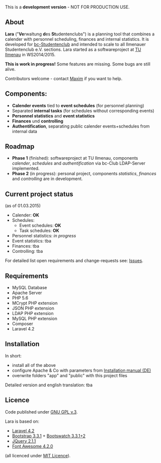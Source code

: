 This is a **development version** - NOT FOR PRODUCTION USE.

## About
**Lara** ("**Ve**rwaltung **d**es **St**udentenclubs") is a planning tool that combines a calender with personnel scheduling, finances and internal statistics. It is developed for [bc-Studentenclub](http://www.bc-club.de) and intended to scale to all Ilmenauer Studentenclub e.V. sections. 
Lara started as a softwareproject at [TU Ilmenau](http://tu-ilmenau.de) in WS2014/2015.

**This is work in progress!**
Some features are missing. 
Some bugs are still alive.

Contributors welcome - contact [Maxim](https://github.com/4D44H) if you want to help.

## Components: 
- **Calender events** tied to **event schedules** (for personnel planning)
- Separated **internal tasks** (for schedules without corresponding events)
- **Personnel statistics** and **event statistics**
- **Finances** und **controlling**
- **Authentification**, separating public calender events+schedules from internal data

## Roadmap
- **Phase 1** (finished): softwareproject at TU Ilmenau, components *calender*, *schedules* and *authentification* via bc-Club LDAP-Server implemented.
- **Phase 2** (in progress): personal project, components *statistics*, *finances* and *controlling* are in development.

## Current project status
(as of 01.03.2015)

- Calender: **OK**
- Schedules:
  - Event schedules: **OK**
  - Task schedules: **OK**
- Personnel statistics: *in progress*
- Event statistics: tba
- Finances: tba
- Controlling: tba

For detailed list open requirements and change-requests see: [Issues](https://github.com/4D44H/lara-vedst/issues).

## Requirements
- MySQL Database
- Apache Server
- PHP 5.6
 - MCrypt PHP extension
 - JSON PHP extension
 - LDAP PHP extension
 - MySQL PHP extension
- Composer
- Laravel 4.2 
 
## Installation
In short: 
- install all of the above
- configure Apache & Co with parameters from [Installation manual (DE)](https://github.com/4D44H/lara-vedst/blob/master/Installationsanleitung-SWP-WS1415-Studentenclub-Verwaltung.pdf)
- overwrite folders "app" and "public" with this project files

Detailed version and english translation: tba

## Licence 
Code published under [GNU GPL v.3](https://github.com/4D44H/lara-vedst/blob/master/LICENSE).

Lara is based on: 
- [Laravel 4.2](http://laravel.com)
- [Bootstrap 3.3.1](http://getbootstrap.com) + [Bootswatch 3.3.1+2](http://bootswatch.com)
- [JQuery 2.1.1](http://jquery.com)
- [Font Awesome 4.2.0](http://fortawesome.github.io/Font-Awesome) 

(all licenced under [MIT Licence](http://opensource.org/licenses/mit-license.html)).
